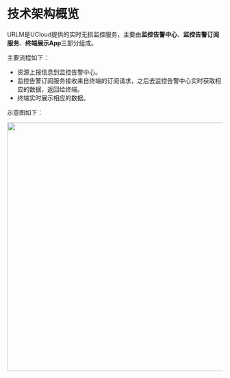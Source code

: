 # 技术架构概览

URLM是UCloud提供的实时无损监控服务，主要由**监控告警中心**、**监控告警订阅服务**、**终端展示App**三部分组成。

主要流程如下：
* 资源上报信息到监控告警中心。
* 监控告警订阅服务接收来自终端的订阅请求，之后去监控告警中心实时获取相应的数据，返回给终端。
* 终端实时展示相应的数据。

示意图如下：

<img src="https://static.ucloud.cn/docs/urlm/images/1628841653416.png?v=1628841732" width="580">